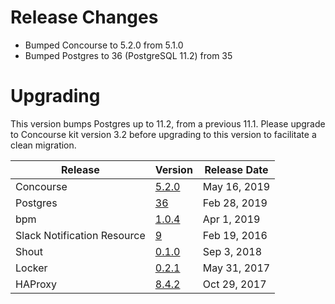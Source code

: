 # Release Changes

* Bumped Concourse to 5.2.0 from 5.1.0
* Bumped Postgres to 36 (PostgreSQL 11.2) from 35

# Upgrading

This version bumps Postgres up to 11.2, from a previous 11.1. Please upgrade
to Concourse kit version 3.2 before upgrading to this version to facilitate a
clean migration.

| Release | Version | Release Date |
| ------- | ------- | ------------ | 
| Concourse | [5.2.0](https://github.com/concourse/concourse-bosh-release/releases/tag/v5.2.0) | May 16, 2019 |
| Postgres | [36](https://github.com/cloudfoundry/postgres-release/releases/tag/v36) | Feb 28, 2019 |
| bpm | [1.0.4](https://github.com/cloudfoundry/bpm-release/releases/tag/v1.0.4) | Apr 1, 2019 |
| Slack Notification Resource | [9](https://github.com/cloudfoundry-community-attic/slack-notification-resource-boshrelease/releases/tag/v9) | Feb 19, 2016 |
| Shout | [0.1.0](https://github.com/jhunt/shout-boshrelease/releases/tag/v0.1.0) | Sep 3, 2018 |
| Locker | [0.2.1](https://github.com/cloudfoundry-community/locker-boshrelease/releases/tag/v0.2.1) | May 31, 2017 |
| HAProxy | [8.4.2](https://github.com/cloudfoundry-incubator/haproxy-boshrelease/releases/tag/v8.4.2) | Oct 29, 2017 |
